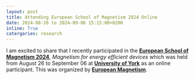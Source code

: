 ```yaml
---
layout: post
title: Attending European School of Magnetism 2024 Online
date: 2024-08-26 to 2024-09-06 15:15:00+0200
inline: True
catergories: research
---
```


I am excited to share that I recently participated in the **[European School of Magnetism 2024](https://magnetism.eu/3-esm.htm)**, _Magnetism for energy efficient devices_ which was held from August 26 to September 06 at **[University of York](https://www.york.ac.uk/)** as an online participant. This was organized by **[European Magnetism](https://magnetism.eu/2-magnetism.eu.htm)**.
